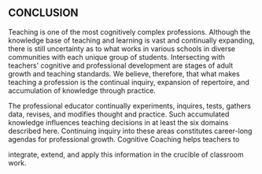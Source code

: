## CONCLUSION

Teaching is one of the most cognitively complex professions. Although the knowledge base of teaching and learning is vast and continually expanding, there is still uncertainty as to what works in various schools in diverse communities with each unique group of students. Intersecting with teachers' cognitive and professional development are stages of adult growth and teaching standards. We believe, therefore, that what makes teaching a profession is the continual inquiry, expansion of repertoire, and accumulation of knowledge through practice.

The professional educator continually experiments, inquires, tests, gathers data, revises, and modifies thought and practice. Such accumulated knowledge influences teaching decisions in at least the six domains described here. Continuing inquiry into these areas constitutes career-long agendas for professional growth. Cognitive Coaching helps teachers to

integrate, extend, and apply this information in the crucible of classroom work.